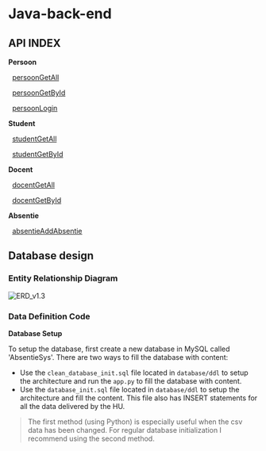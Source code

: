 # Java-back-end

## API INDEX

**Persoon**

  [persoonGetAll](absentieAPI/docs/persoonGetAll.md)

  [persoonGetById](absentieAPI/docs/persoonGetById.md)

  [persoonLogin](absentieAPI/docs/persoonLogin.md)

**Student**

  [studentGetAll](absentieAPI/docs/student/GetAll.md)

  [studentGetById](absentieAPI/docs/studentGetById.md)

**Docent**

  [docentGetAll](absentieAPI/docs/docent/GetAll.md)

  [docentGetById](absentieAPI/docs/studentGetById.md)

**Absentie**

  [absentieAddAbsentie](absentieAPI/docs/absentieAddAbsentie.md)





## Database design

### Entity Relationship Diagram



![ERD_v1.3](database/diagrams/ERD_v1.4.png)



### Data Definition Code

**Database Setup**

To setup the database, first create a new database in MySQL called 'AbsentieSys'. There are two ways to fill the database with content:

- Use the `clean_database_init.sql` file located in `database/ddl` to setup the architecture and run the `app.py` to fill the database with content.
- Use the `database_init.sql` file located in  `database/ddl` to setup the architecture and fill the content. This file also has INSERT statements for all the data delivered by the HU.

> The first method (using Python) is especially useful when the csv data has been changed. For regular database initialization I recommend using the second method.
